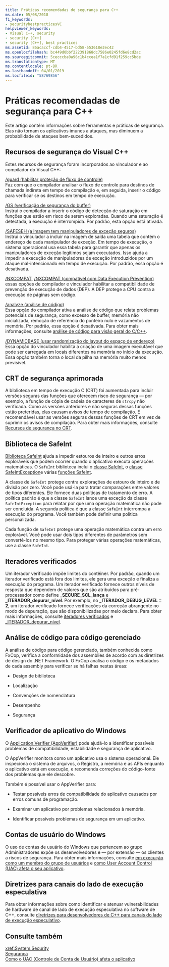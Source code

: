 ```yaml
---
title: Práticas recomendadas de segurança para C++
ms.date: 05/08/2018
f1_keywords:
- securitybestpracticesVC
helpviewer_keywords:
- Visual C++, security
- security [C++]
- security [C++], best practices
ms.assetid: 86acaccf-cdb4-4517-bd58-553618e3ec42
ms.openlocfilehash: bc449d0bbf222391868dc7586e0245fd6e8cd2ac
ms.sourcegitcommit: 5cecccba0a96c1b4ccea1f7a1cfd91f259cc5bde
ms.translationtype: MT
ms.contentlocale: pt-BR
ms.lasthandoff: 04/01/2019
ms.locfileid: "58769856"
---
```

# <a name="security-best-practices-for-c"></a>Práticas recomendadas de segurança para C++

Este artigo contém informações sobre ferramentas e práticas de segurança. Elas não tornam os aplicativos imunes a ataques, mas diminuem a probabilidade de ataques bem-sucedidos.

## <a name="visual-c-security-features"></a>Recursos de segurança do Visual C++

Estes recursos de segurança foram incorporados ao vinculador e ao compilador do Visual C++:

[/guard (habilitar proteção de fluxo de controle)](../build/reference/guard-enable-control-flow-guard.md)<br/>
Faz com que o compilador analisar o fluxo de controle para destinos de chamada indireta em tempo de compilação e, em seguida, inserir o código para verificar se os destinos em tempo de execução.

[/GS (verificação de segurança do buffer)](../build/reference/gs-buffer-security-check.md)<br/>
Instrui o compilador a inserir o código de detecção de saturação em funções que estão em risco de serem exploradas. Quando uma saturação é detectada, a execução é interrompida. Por padrão, esta opção está ativada.

[/SAFESEH (a imagem tem manipuladores de exceção seguros)](../build/reference/safeseh-image-has-safe-exception-handlers.md)<br/>
Instrui o vinculador a incluir na imagem de saída uma tabela que contém o endereço de cada manipulador de exceção. Em tempo de execução, o sistema operacional usa essa tabela para garantir que apenas os manipuladores de exceção legítimos sejam executados. Isso ajuda a impedir a execução de manipuladores de exceção introduzidos por um ataque mal-intencionado em tempo de execução. Por padrão, essa opção é desativada.

[/NXCOMPAT](../build/reference/nxcompat.md), [/NXCOMPAT (compatível com Data Execution Prevention)](../build/reference/nxcompat-compatible-with-data-execution-prevention.md) essas opções de compilador e vinculador habilitar a compatibilidade de prevenção de execução de dados (DEP). A DEP protege a CPU contra a execução de páginas sem código.

[/analyze (análise de código)](../build/reference/analyze-code-analysis.md)<br/>
Essa opção do compilador ativa a análise de código que relata problemas potenciais de segurança, como excesso de buffer, memória não inicializada, remoção de referência do ponteiro nulo e vazamentos de memória. Por padrão, essa opção é desativada. Para obter mais informações, consulte [análise de código para visão geral do C/C++](/visualstudio/code-quality/code-analysis-for-c-cpp-overview).

[/DYNAMICBASE (usar randomização do layout do espaço de endereço)](../build/reference/dynamicbase-use-address-space-layout-randomization.md)<br/>
Essa opção do vinculador habilita a criação de uma imagem executável que pode ser carregada em locais diferentes na memória no início da execução. Essa opção também torna o local da pilha na memória muito menos previsível.

## <a name="security-enhanced-crt"></a>CRT de segurança aprimorada

A biblioteca em tempo de execução C (CRT) foi aumentada para incluir versões seguras das funções que oferecem risco de segurança — por exemplo, a função de cópia de cadeia de caracteres de `strcpy` não verificada. Como as versões anteriores e não seguras dessas funções estão preteridas, elas causam avisos de tempo de compilação. É recomendável usar as versões seguras dessas funções de CRT em vez de suprimir os avisos de compilação. Para obter mais informações, consulte [Recursos de segurança no CRT](../c-runtime-library/security-features-in-the-crt.md).

## <a name="safeint-library"></a>Biblioteca de SafeInt

[Biblioteca SafeInt](../safeint/safeint-library.md) ajuda a impedir estouros de inteiro e outros erros exploráveis que podem ocorrer quando o aplicativo executa operações matemáticas. O `SafeInt` biblioteca inclui o [classe SafeInt](../safeint/safeint-class.md), o [classe SafeIntException](../safeint/safeintexception-class.md)e várias [funções SafeInt](../safeint/safeint-functions.md).

A classe de `SafeInt` protege contra explorações de estouro de inteiro e de divisão por zero. Você pode usá-la para tratar comparações entre valores de tipos diferentes. Ele fornece duas políticas de tratamento de erro. A política padrão é que a classe `SafeInt` lance uma exceção da classe `SafeIntException` para relatar por que uma operação matemática não pode ser concluída. A segunda política é que a classe `SafeInt` interrompa a execução do programa. Você também pode definir uma política personalizada.

Cada função de `SafeInt` protege uma operação matemática contra um erro explorável. Você pode usar dois tipos diferentes de parâmetros sem convertê-los no mesmo tipo. Para proteger várias operações matemáticas, use a classe `SafeInt`.

## <a name="checked-iterators"></a>Iteradores verificados

Um iterador verificado impõe limites do contêiner. Por padrão, quando um iterador verificado está fora dos limites, ele gera uma exceção e finaliza a execução do programa. Um iterador verificado fornece outros níveis de resposta que dependem de valores que são atribuídos para pré-processador como define  **\_SECURE\_SCL\_lança** e  **\_ITERADOR\_depurar\_nível**. Por exemplo, no  **\_ITERADOR\_DEBUG\_LEVEL = 2**, um iterador verificado fornece verificações da correção abrangente no modo de depuração, que são disponibilizadas por meio declara. Para obter mais informações, consulte [iteradores verificados](../standard-library/checked-iterators.md) e [ \_ITERADOR\_depurar\_nível](../standard-library/iterator-debug-level.md).

## <a name="code-analysis-for-managed-code"></a>Análise de código para código gerenciado

A análise de código para código gerenciado, também conhecida como FxCop, verifica a conformidade dos assemblies de acordo com as diretrizes de design do .NET Framework. O FxCop analisa o código e os metadados de cada assembly para verificar se há falhas nestas áreas:

- Design de biblioteca

- Localização

- Convenções de nomenclatura

- Desempenho

- Segurança

## <a name="windows-application-verifier"></a>Verificador de aplicativo do Windows

O [Application Verifier (AppVerifier)](/windows-hardware/drivers/debugger/application-verifier
) pode ajudá-lo a identificar possíveis problemas de compatibilidade, estabilidade e segurança de aplicativo.

O AppVerifier monitora como um aplicativo usa o sistema operacional. Ele inspeciona o sistema de arquivos, o Registro, a memória e as APIs enquanto o aplicativo está em execução, e recomenda correções do código-fonte dos problemas que ele descobre.

Também é possível usar o AppVerifier para:

- Testar possíveis erros de compatibilidade do aplicativo causados por erros comuns de programação.

- Examinar um aplicativo por problemas relacionados à memória.

- Identificar possíveis problemas de segurança em um aplicativo.

## <a name="windows-user-accounts"></a>Contas de usuário do Windows

O uso de contas de usuário do Windows que pertencem ao grupo Administradores expõe os desenvolvedores e — por extensão — os clientes a riscos de segurança. Para obter mais informações, consulte [em execução como um membro do grupo de usuários](running-as-a-member-of-the-users-group.md) e [como User Account Control (UAC) afeta o seu aplicativo](how-user-account-control-uac-affects-your-application.md).

## <a name="guidance-for-speculative-execution-side-channels"></a>Diretrizes para canais do lado de execução especulativa

Para obter informações sobre como identificar e atenuar vulnerabilidades de hardware de canal de lado de execução especulativa no software de C++, consulte [diretrizes para desenvolvedores de C++ para canais do lado de execução especulativo](developer-guidance-speculative-execution.md).

## <a name="see-also"></a>Consulte também

<xref:System.Security> <br/>
[Segurança](/dotnet/standard/security/index)<br/>
[Como o UAC (Controle de Conta de Usuário) afeta o aplicativo](how-user-account-control-uac-affects-your-application.md)
